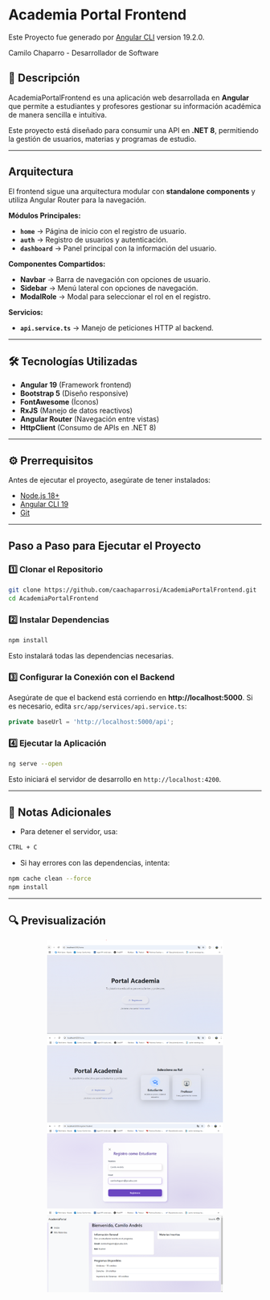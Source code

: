 # Academia Portal Frontend

Este Proyecto fue generado por [Angular CLI](https://github.com/angular/angular-cli) version 19.2.0.

Camilo Chaparro - Desarrollador de Software

## 🚀 Descripción
AcademiaPortalFrontend es una aplicación web desarrollada en **Angular** que permite a estudiantes y profesores gestionar su información académica de manera sencilla e intuitiva.

Este proyecto está diseñado para consumir una API en **.NET 8**, permitiendo la gestión de usuarios, materias y programas de estudio.

---

## Arquitectura
El frontend sigue una arquitectura modular con **standalone components** y utiliza Angular Router para la navegación.

 **Módulos Principales:**  
- **`home`** → Página de inicio con el registro de usuario.  
- **`auth`** → Registro de usuarios y autenticación.  
- **`dashboard`** → Panel principal con la información del usuario.  

**Componentes Compartidos:**  
- **Navbar** → Barra de navegación con opciones de usuario.  
- **Sidebar** → Menú lateral con opciones de navegación.  
- **ModalRole** → Modal para seleccionar el rol en el registro.  

**Servicios:**  
- **`api.service.ts`** → Manejo de peticiones HTTP al backend.  

---

## 🛠️ Tecnologías Utilizadas
- **Angular 19** (Framework frontend)
- **Bootstrap 5** (Diseño responsive)
- **FontAwesome** (Íconos)
- **RxJS** (Manejo de datos reactivos)
- **Angular Router** (Navegación entre vistas)
- **HttpClient** (Consumo de APIs en .NET 8)

---

## ⚙️ Prerrequisitos
Antes de ejecutar el proyecto, asegúrate de tener instalados:
- [Node.js 18+](https://nodejs.org/)
- [Angular CLI 19](https://angular.io/cli)
- [Git](https://git-scm.com/downloads)

---

## Paso a Paso para Ejecutar el Proyecto

### **1️⃣ Clonar el Repositorio**
```bash
git clone https://github.com/caachaparrosi/AcademiaPortalFrontend.git
cd AcademiaPortalFrontend
```

### **2️⃣ Instalar Dependencias**
```bash
npm install
```
Esto instalará todas las dependencias necesarias.

### **3️⃣ Configurar la Conexión con el Backend**
Asegúrate de que el backend está corriendo en **http://localhost:5000**.
Si es necesario, edita `src/app/services/api.service.ts`:
```typescript
private baseUrl = 'http://localhost:5000/api';
```

### **4️⃣ Ejecutar la Aplicación**
```bash
ng serve --open
```
Esto iniciará el servidor de desarrollo en `http://localhost:4200`.

---


## 📌 Notas Adicionales
- Para detener el servidor, usa:
```bash
CTRL + C
```
- Si hay errores con las dependencias, intenta:
```bash
npm cache clean --force
npm install
```

---


## 🔍 Previsualización

<div style="text-align: center;">
  <img src="src/assets/images/Captura3.png" alt="Imagen 1" width="350"/>
  <br>
  <img src="src/assets/images/Captura4.png" alt="Imagen 2" width="350"/>
  <br>
  <img src="src/assets/images/Captura6.png" alt="Imagen 3" width="350"/>
  <br>
  <img src="src/assets/images/Captura7.png" alt="Imagen 4" width="350"/>
</div>


